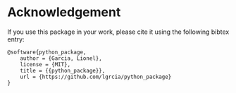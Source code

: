 # Acknowledgement

If you use this package in your work, please cite it using the following bibtex entry:

```
@software{python_package,
    author = {Garcia, Lionel},
    license = {MIT},
    title = {{python_package}},
    url = {https://github.com/lgrcia/python_package}
}
```